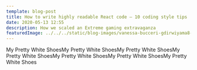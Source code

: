 ```yaml
---
template: blog-post
title: How to write highly readable React code — 10 coding style tips
date: 2020-05-13 12:55
description: How we scaled an Extreme gaming extravaganza
featuredImage: ../../../static/blog-images/vanessa-bucceri-gdirwiyama8-unsplash.jpg
---
```


My Pretty White ShoesMy Pretty White ShoesMy Pretty White ShoesMy Pretty White ShoesMy Pretty White ShoesMy Pretty White ShoesMy Pretty White Shoes

